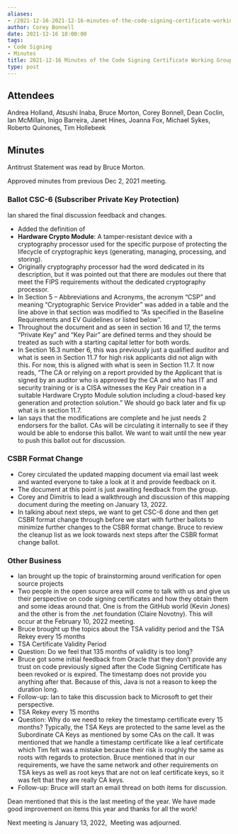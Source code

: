 ```yaml
---
aliases:
- /2021-12-16-2021-12-16-minutes-of-the-code-signing-certificate-working-group/
author: Corey Bonnell
date: 2021-12-16 18:00:00
tags:
- Code Signing
- Minutes
title: 2021-12-16 Minutes of the Code Signing Certificate Working Group
type: post
---
```


## Attendees 

Andrea Holland, Atsushi Inaba, Bruce Morton, Corey Bonnell, Dean Coclin, Ian McMillan, Inigo Barreira, Janet Hines, Joanna Fox, Michael Sykes, Roberto Quinones, Tim Hollebeek

## Minutes 

Antitrust Statement was read by Bruce Morton.

Approved minutes from previous Dec 2, 2021 meeting.

### Ballot CSC-6 (Subscriber Private Key Protection) 

Ian shared the final discussion feedback and changes.

- Added the definition of
- **Hardware Crypto Module**: A tamper-resistant device with a cryptography processor used for the specific purpose of protecting the lifecycle of cryptographic keys (generating, managing, processing, and storing).
- Originally cryptography processor had the word dedicated in its description, but it was pointed out that there are modules out there that meet the FIPS requirements without the dedicated cryptography processor.
- In Section 5 – Abbreviations and Acronyms, the acronym “CSP” and meaning “Cryptographic Service Provider” was added in a table and the line above in that section was modified to “As specified in the Baseline Requirements and EV Guidelines or listed below”.
- Throughout the document and as seen in section 16 and 17, the terms “Private Key” and “Key Pair” are defined terms and they should be treated as such with a starting capital letter for both words.
- In Section 16.3 number 6, this was previously just a qualified auditor and what is seen in Section 11.7 for high risk applicants did not align with this. For now, this is aligned with what is seen in Section 11.7. It now reads, “The CA or relying on a report provided by the Applicant that is signed by an auditor who is approved by the CA and who has IT and security training or is a CISA witnesses the Key Pair creation in a suitable Hardware Crypto Module solution including a cloud-based key generation and protection solution.” We should go back later and fix up what is in section 11.7.
- Ian says that the modifications are complete and he just needs 2 endorsers for the ballot. CAs will be circulating it internally to see if they would be able to endorse this ballot. We want to wait until the new year to push this ballot out for discussion.

### CSBR Format Change 

- Corey circulated the updated mapping document via email last week and wanted everyone to take a look at it and provide feedback on it.
- The document at this point is just awaiting feedback from the group.
- Corey and Dimitris to lead a walkthrough and discussion of this mapping document during the meeting on January 13, 2022.
- In talking about next steps, we want to get CSC-6 done and then get CSBR format change through before we start with further ballots to minimize further changes to the CSBR format change. Bruce to review the cleanup list as we look towards next steps after the CSBR format change ballot.

### Other Business 

- Ian brought up the topic of brainstorming around verification for open source projects
- Two people in the open source area will come to talk with us and give us their perspective on code signing certificates and how they obtain them and some ideas around that. One is from the GitHub world (Kevin Jones) and the other is from the .net foundation (Claire Novotny). This will occur at the February 10, 2022 meeting.
- Bruce brought up the topics about the TSA validity period and the TSA Rekey every 15 months
- TSA Certificate Validity Period
- Question: Do we feel that 135 months of validity is too long?
- Bruce got some initial feedback from Oracle that they don’t provide any trust on code previously signed after the Code Signing Certificate has been revoked or is expired. The timestamp does not provide you anything after that. Because of this, Java is not a reason to keep the duration long.
- Follow-up: Ian to take this discussion back to Microsoft to get their perspective.
- TSA Rekey every 15 months
- Question: Why do we need to rekey the timestamp certificate every 15 months? Typically, the TSA Keys are protected to the same level as the Subordinate CA Keys as mentioned by some CAs on the call. It was mentioned that we handle a timestamp certificate like a leaf certificate which Tim felt was a mistake because their risk is roughly the same as roots with regards to protection. Bruce mentioned that in our requirements, we have the same network and other requirements on TSA keys as well as root keys that are not on leaf certificate keys, so it was felt that they are really CA keys.
- Follow-up: Bruce will start an email thread on both items for discussion.

Dean mentioned that this is the last meeting of the year. We have made good improvement on items this year and thanks for all the work!

Next meeting is January 13, 2022,  Meeting was adjourned.